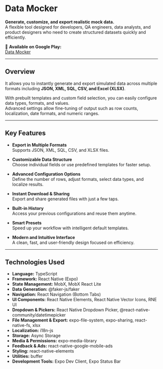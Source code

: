 # Data Mocker

**Generate, customize, and export realistic mock data.**  
A flexible tool designed for developers, QA engineers, data analysts, and product designers who need to create structured datasets quickly and efficiently.

📱 **Available on Google Play:**  
[Data Mocker](https://play.google.com/store/apps/details?id=com.datamocker.excelgenerator)

---

## Overview

It allows you to instantly generate and export simulated data across multiple formats including **JSON, XML, SQL, CSV, and Excel (XLSX)**.  

With prebuilt templates and custom field selection, you can easily configure data types, formats, and values.  
Advanced settings allow fine-tuning of output such as row counts, localization, date formats, and numeric ranges.

---

## Key Features

- **Export in Multiple Formats**  
  Supports JSON, XML, SQL, CSV, and XLSX files.

- **Customizable Data Structure**  
  Choose individual fields or use predefined templates for faster setup.

- **Advanced Configuration Options**  
  Define the number of rows, adjust formats, select data types, and localize results.

- **Instant Download & Sharing**  
  Export and share generated files with just a few taps.

- **Built-in History**  
  Access your previous configurations and reuse them anytime.

- **Smart Presets**  
  Speed up your workflow with intelligent default templates.

- **Modern and Intuitive Interface**  
  A clean, fast, and user-friendly design focused on efficiency.

---

## Technologies Used

- **Language:** TypeScript  
- **Framework:** React Native (Expo)  
- **State Management:** MobX, MobX React Lite  
- **Data Generation:** @faker-js/faker  
- **Navigation:** React Navigation (Bottom Tabs)  
- **UI Components:** React Native Elements, React Native Vector Icons, RNE UI  
- **Dropdown & Pickers:** React Native Dropdown Picker, @react-native-community/datetimepicker  
- **File Management & Export:** expo-file-system, expo-sharing, react-native-fs, xlsx  
- **Localization:** i18n-js  
- **Storage:** Async Storage  
- **Media & Permissions:** expo-media-library  
- **Feedback & Ads:** react-native-google-mobile-ads  
- **Styling:** react-native-elements
- **Utilities:** buffer  
- **Development Tools:** Expo Dev Client, Expo Status Bar  
